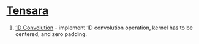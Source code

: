 # [Tensara](https://tensara.org/problems)

1. [1D Convolution](https://tensara.org/problems/conv-1d) - implement 1D convolution operation, kernel has to be centered, and zero padding.

